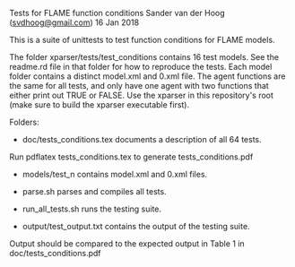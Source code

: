 Tests for FLAME function conditions
Sander van der Hoog (svdhoog@gmail.com)
16 Jan 2018

This is a suite of unittests to test function conditions for FLAME models.

The folder xparser/tests/test_conditions contains 16 test models.
See the readme.rd file in that folder for how to reproduce the tests.
Each model folder contains a distinct model.xml and 0.xml file.
The agent functions are the same for all tests, and only have one agent with two functions that either print out TRUE or FALSE.
Use the xparser in this repository's root (make sure to build the xparser executable first).

Folders:

- doc/tests_conditions.tex documents a description of all 64 tests.

Run pdflatex tests_conditions.tex to generate tests_conditions.pdf

- models/test_n contains model.xml and 0.xml files.

- parse.sh parses and compiles all tests.

- run_all_tests.sh runs the testing suite.

- output/test_output.txt contains the output of the testing suite.

Output should be compared to the expected output in Table 1 in doc/tests_conditions.pdf


